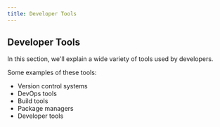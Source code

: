 ```yaml
---
title: Developer Tools
---
```

## Developer Tools

In this section, we'll explain a wide variety of tools used by developers.

Some examples of these tools:
- Version control systems
- DevOps tools
- Build tools
- Package managers
- Developer tools
